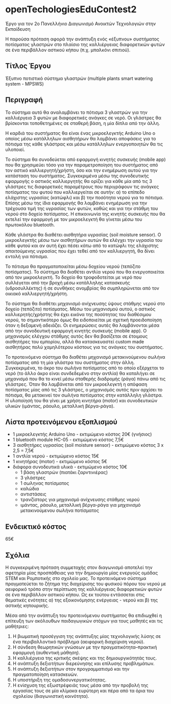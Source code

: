 # openTechologiesEduContest2
Έργο για τον 2ο Πανελλήνιο Διαγωνισμό Ανοικτών Τεχνολογιών στην Εκπαίδευση

Η παρούσα πρόταση αφορά την ανάπτυξη ενός «έξυπνου» συστήματος ποτίσματος γλαστρών στο πλαίσιο της καλλιέργειας διαφορετικών φυτών σε ένα περιβάλλον αστικού κήπου (π.χ. μπαλκόνι σπιτιού).


Τίτλος Έργου
-------------
Έξυπνο ποτιστικό σύστημα γλαστρών (multiple plants smart watering system - MPSWS)


Περιγραφή
----------
 Το σύστημα αυτό θα αναλαμβάνει το πότισμα 3 γλαστρών για την καλλιέργεια 3 φυτών με διαφορετικές ανάγκες σε νερό. Οι γλάστρες θα βρίσκονται τοποθετημένες σε σταθερή βάση, η μία δίπλα από την άλλη. 

  Η καρδιά του συστήματος θα είναι ένας μικροελεγκτής Arduino Uno ο οποίος μέσω κατάλληλων αισθητήρων θα λαμβάνει αποφάσεις για το πότισμα της κάθε γλάστρας και μέσω κατάλληλων ενεργοποιητών θα τις υλοποιεί. 

  Το σύστημα θα συνοδεύεται από εφαρμογή κινητής συσκευής (mobile app) που θα χρησιμεύει τόσο για την παραμετροποίηση του συστήματος από τον αστικό καλλιεργητή/χρήστη, όσο και την ενημέρωση αυτού για την κατάσταση του συστήματος.   Συγκεκριμένα μέσω της συνοδευτικής εφαρμογής ο αστικός καλλιεργητής θα ορίζει για κάθε μία από τις 3 γλάστρες τις διαφορετικές παραμέτρους που περιγράφουν τις ανάγκες ποτίσματος του φυτού που καλλιεργείται σε αυτήν: α) το επίπεδο ελάχιστης υγρασίας (κατώφλι) και β) την ποσότητα νερού για το πότισμα. Επίσης μέσω της ίδια εφαρμογής θα λαμβάνει ενημέρωση για την τρέχουσα τιμή της υγρασίας των φυτών, καθώς και για την στάθμη του νερού στο δοχείο ποτίσματος. Η επικοινωνία της κινητής συσκευής που θα εκτελεί την εφαρμογή με τον μικροελεγκτή θα γίνεται μέσω του πρωτοκόλου bluetooth.

  Κάθε γλάστρα θα διαθέτει αισθητήρα υγρασίας (soil moisture sensor). Ο μικροελεγκτής μέσω των αισθητήρων αυτών θα ελέγχει την υγρασία του κάθε φυτού και αν αυτή έχει πέσει κάτω από το κατώφλι της ελάχιστης απαιτούμενης υγρασίας που έχει τεθεί από τον καλλιεργητή, θα δίνει εντολή για πότισμα.

  Το πότισμα θα πραγματοποιείται μέσω δοχείου νερού (τεπόζιτο ποτίσματος). Το σύστημα θα διαθέτει αντλία νερού που θα ενεργοποιείται από τον μικροελεγκτή. Το δοχείο θα τροφοδοτείται με νερό που συλλέγεται από την βροχή μέσω κατάλληλης κατασκευής (υδροσυλλέκτης) ή σε συνθήκες ανομβρίας θα συμπληρώνεται από τον οικιακό καλλιεργητή/χρήστη.

  Το σύστημα θα διαθέτει μηχανισμό ανίχνευσης ύψους στάθμης νερού στο δοχείο (τεπόζιτο) ποτίσματος. Μέσω του μηχανισμού αυτού, ο αστικός καλλιερητής/χρήστης θα έχει εικόνα της ποσότητας του διαθέσιμου νερού, το σημαντικότερο όμως θα ειδοποιείται με σχετική προειδοποίηση όταν η δεξαμενή αδειάζει. Οι ενημερώσεις αυτές θα λαμβάνονται μέσα από την συνοδευτική εφαρμογή κινητής συσκευής (mobile app). Ο μηχανισμός ελέγχου στάθμης αυτός δεν θα βασίζεται σε έτοιμους αισθητήρες του εμπορίου, αλλά θα κατασκευαστεί custom made αισθητήρας πολύ χαμηλότερου κόστους για τις ανάγκες του συστήματος.

  Το προτεινόμενο σύστημα θα διαθέτει μηχανισμό μετακινούμενου σωλήνα ποτίσματος από τη μία γλάστρα του συστήματος στην άλλη. Συγκεκριμένα, το άκρο του σωλήνα ποτίσματος από το οποίο εξέρχεται το νερό (το άλλο άκρο είναι συνδεδεμένο στην αντλία) θα καταλήγει σε μηχανισμό που θα το κινεί μέσω σταθερής διαδρομής (ράγα) πάνω από τις γλάστρες. Όταν θα λαμβάνεται από τον μικροελεγκτή η απόφαση ποτίσματος μίας από τις 3 γλάστρες, ο μηχανισμός αυτός πριν αρχίσει το πότισμα, θα μετακινεί τον σωλήνα ποτίσματος στην κατάλληλη γλάστρα. Η υλοποίησή του θα γίνει με χρήση κινητήρα (motor) και συνοδευτικών υλικών (ιμάντας, ράουλο, μεταλλική βέργα-ράγα).


Λίστα προτεινόμενου εξοπλισμού
-------------------------------
- 1 μικρoελεγκτής Arduino Uno - εκτιμώμενο κόστος  20€ (γνήσιος)
- 1 bluetooth module HC-05 - εκτιμώμενο κόστος 7,5€
- 3 αισθητήρες υγρασίας (soil moisture sensor) - εκτιμώμενο κόστος 3 x 2,5 = 7,5€
- 1 αντλία νερού - εκτιμώμενο κόστος 15€
- 1 κινητήρας (motor) - εκτιμώμενο κόστος 5€
- διάφορα συνοδευτικά υλικά - εκτιμώμενο κόστος 10€ 
    - 1 βάση γλαστρών (πιατάκι ζαρντινιέρας)
    - 3 γλάστρες
    - 1 σωληνας ποτίσματος
    - καλώδια
    - αντιστάσεις
    - τρανζίστορς για μηχανισμό ανίχνευσης στάθμης νερού 
    - ιμάντας, ράουλο, μεταλλική βέργα-ράγα για μηχανισμό μετακινούμενου σωλήνα ποτίσματος


Ενδεικτικό κόστος
----------------
65€


Σχόλια
-------
Η συγκεκριμένη πρόταση συμμετοχής στον διαγωνισμό αποτελεί την αφετηρία μίας προσπάθειας για την δημιουργία μίας ενεργούς ομάδας STEM και Ρομποτικής στο σχολείο μας. Το προτεινόμενο σύστημα πραγματεύεται το ζήτημα της διαχείρισης του φυσικού πόρου του νερού με αειφορικό τρόπο στην περίπτωση της καλλιέργειας διαφορετικών φυτών σε ένα περιβάλλον αστικού κήπου. Ως εκ τούτου εντάσσεται στις θεματικές ενότητες α) της εξοικονόμησης ενέργειας - νερού και β) της αστικής κηπουρικής.

  Μέσα από την ανάπτυξη του προτεινόμενου συστήματος θα επιδιωχθεί η επίτευξη των ακόλουθων παιδαγωγικών στόχων για τους μαθητές και τις μαθήτριες:
1) Η βιωματική προσέγγιση της ανάπτυξης μίας τεχνολογικής λύσης σε ένα περιβαλλοντικό πρόβλημα (αειφορική διαχείριση νερού).
2) Η σύνδεση θεωρητικών γνώσεων με την πραγματικότητα–πρακτική εφαρμογή (αυθεντική μάθηση). 
3) Η καλλιέργεια της κριτικής σκέψης και της δημιουργικότητάς τους.
4) Η ανάπτυξη δεξιοτήτων διερεύνησης και επίλυσης προβλημάτων.
5) Η ανάπτυξη δεξιοτήτων στον προγραμματισμό και την πραγματοποίηση κατασκευών.
6) Η υποστήριξη της ομαδοσυνεργατικότητας.
7) Η ενίσχυση της εξωστρέφειάς τους μέσα από την προβολή της εργασίας τους σε μία κλίμακα ευρύτερη και πέρα από τα όρια του σχολείου (διαγωνιστική κοινότητα).
